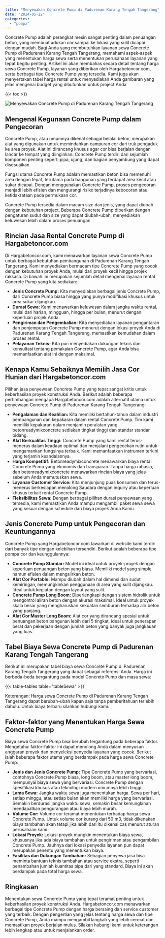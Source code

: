 ```yaml
---
title: "Menyewakan Concrete Pump di Padurenan Karang Tengah Tangerang"
date: "2024-05-22"
categories: 
  - "pompa"
---
```




Concrete Pump adalah perangkat mesin sangat penting dalam penuangan beton, yang membuat adukan cor sampai ke lokasi yang sulit dicapai dengan mudah. Bagi Anda yang membutuhkan layanan sewa Concrete Pump di Padurenan Karang Tengah Tangerang, memahami aspek-aspek yang menentukan harga sewa serta menentukan perusahaan layanan yang tepat begitu penting. Artikel ini akan membahas secara detail tentang harga sewa Concrete Pump, layanan yang diberikan oleh Hargabetoncor.com, serta berbagai tipe Concrete Pump yang tersedia. Kami juga akan menyertakan tabel harga rental untuk menyediakan Anda gambaran yang jelas mengenai budget yang dibutuhkan untuk project Anda.

{{< toc >}}

![Menyewakan Concrete Pump di Padurenan Karang Tengah Tangerang](https://hargareadymixid.github.io/pompa/concrete-pump%20(23).png)

## Mengenal Kegunaan Concrete Pump dalam Pengecoran

Concrete Pump, atau umumnya dikenal sebagai belalai beton, merupakan alat yang digunakan untuk memindahkan campuran cor dari truk pengaduk ke area proyek. Alat ini dirancang khusus agar cor bisa berjalan dengan lancar ke tempat yang diinginkan. Concrete Pump terdiri dari sejumlah komponen penting seperti pipa, ujung, dan bagian penyambung yang dapat disesuaikan.

Fungsi utama Concrete Pump adalah memastikan beton bisa memenuhi area dengan tepat, terutama pada bangunan yang terdapat area kecil atau sukar dicapai. Dengan menggunakan Concrete Pump, proses pengecoran menjadi lebih efisien dan mengurangi risiko terjadinya kebocoran atau ketidakrataan pada permukaan cor.

Concrete Pump tersedia dalam macam size dan jenis, yang dapat diubah dengan kebutuhan project. Beberapa Concrete Pump diberikan dengan pengaturan sudut dan size yang dapat diubah-ubah, menyediakan keluwesan lebih dalam proses penuangan.

## Rincian Jasa Rental Concrete Pump di Hargabetoncor.com

Di Hargabetoncor.com, kami menawarkan layanan sewa Concrete Pump untuk berbagai kebutuhan pembangunan di Padurenan Karang Tengah Tangerang. Kami menyediakan bermacam tipe Concrete Pump yang cocok dengan kebutuhan proyek Anda, mulai dari proyek kecil hingga projek raksasa. Di bawah ini merupakan sejumlah detail mengenai layanan rental Concrete Pump yang kita sediakan:

- **Jenis Concrete Pump:** Kita menyediakan berbagai jenis Concrete Pump, dari Concrete Pump biasa hingga yang punya modifikasi khusus untuk area sukar dijangkau.
- **Durasi Sewa:** Kami menawarkan keluwesan dalam jangka waktu rental, mulai dari harian, mingguan, hingga per bulan, menurut dengan keperluan projek Anda.
- **Pengiriman dan Pengembalian:** Kita menyediakan layanan pengantaran dan penjemputan Concrete Pump menurut dengan lokasi proyek Anda di Padurenan Karang Tengah Tangerang, memastikan kemudahan dalam proses rental.
- **Pelayanan Teknis:** Kita pun menyediakan dukungan teknis dan konsultasi tentang pemakaian Concrete Pump, agar Anda bisa memanfaatkan alat ini dengan maksimal.

## Kenapa Kamu Sebaiknya Memilih Jasa Cor Hunian dari Hargabetoncor.com

Pilihan jasa penyewaan Concrete Pump yang tepat sangat kritis untuk keberhasilan proyek konstruksi Anda. Berikut adalah beberapa pertimbangan mengapa Hargabetoncor.com adalah alternatif utama untuk penyewaan Concrete Pump di Padurenan Karang Tengah Tangerang:

- **Pengalaman dan Keahlian:** Kita memiliki bertahun-tahun dalam industri pembangunan dan kepakaran dalam rental Concrete Pump. Tim kami memiliki kepakaran dalam menjamin peralatan yang betonreadymixconcrete sediakan tingkat tinggi dan standar standar bidang.
- **Alat Berkualitas Tinggi:** Concrete Pump yang kami rental terus-menerus dalam keadaan optimal dan menjalani pengecekan rutin untuk mengamankan fungsinya terbaik. Kami memanfaatkan instrumen terkini yang terjamin keandalannya.
- **Harga Kompetitif:** Betonreadymixconcrete menawarkan biaya rental Concrete Pump yang ekonomis dan transparan. Tanpa harga rahasia, dan betonreadymixconcrete menawarkan rincian biaya yang jelas sebelum Anda memutuskan sewa.
- **Layanan Customer Service:** Kita menjunjung puas konsumen dan terus-menerus berkesiapan menolong Saudara dengan inquiry atau keperluan khusus terkait rental Concrete Pump.
- **Fleksibilitas Sewa:** Dengan berbagai pilihan durasi penyewaan yang tersedia, kami memastikan Anda mampu mengambil paket sewa sewa yang sesuai dengan schedule dan biaya proyek Anda Kamu.

## Jenis Concrete Pump untuk Pengecoran dan Keuntungannya

Concrete Pump yang Hargabetoncor.com tawarkan di website kami terdiri dari banyak tipe dengan kelebihan tersendiri. Berikut adalah beberapa tipe pompa cor dan keunggulannya:

- **Concrete Pump Standar:** Model ini ideal untuk proyek-proyek dengan keperluan penuangan beton yang biasa. Memiliki model yang simple namun efisien dalam mengalirkan beton.
- **Alat Cor Portable:** Mampu diubah dalam hal dimensi dan sudut kemiringan, memungkinkan penggunaan di area yang sulit dijangkau. Ideal untuk kegiatan dengan layout yang sulit.
- **Concrete Pump Long Boom:** Diperlengkapi dengan sistem hidrolik untuk mengontrol aliran beton dengan akurasi maksimal. Ideal untuk proyek skala besar yang mengharuskan kekuatan semburan terhadap alir beton yang panjang.
- **Alat Cor Master Long Boom:** Alat cor yang dirancang spesial untuk penuangan beton bangunan lebih dari 5 tingkat, ideal untuk penerapan berat dan pekerjaan dengan jumlah beton yang banyak juga jangkauan yang luas.

## Tabel Biaya Sewa Concrete Pump di Padurenan Karang Tengah Tangerang

Berikut ini merupakan tabel biaya sewa Concrete Pump di Padurenan Karang Tengah Tangerang yang dapat sebagai referensi Anda. Harga ini berbeda-beda bergantung pada model Concrete Pump dan masa sewa:

{{< table-tables table="tableSewa" >}}

Keterangan: Harga sewa Concrete Pump di Padurenan Karang Tengah Tangerang dapat berubah-ubah kapan saja tanpa pemberitahuan terlebih dahulu. Untuk biaya terbaru silahkan hubungi kami.

## Faktor-faktor yang Menentukan Harga Sewa Concrete Pump

Biaya sewa Concrete Pump bisa berubah tergantung pada beberapa faktor. Mengetahui faktor-faktor ini dapat menolong Anda dalam menyusun anggaran proyek dan menyeleksi penyedia layanan yang cocok. Berikut ialah beberapa faktor utama yang berdampak pada harga sewa Concrete Pump:

- **Jenis dan Jenis Concrete Pump:** Tipe Concrete Pump yang bervariasi, contohnya Concrete Pump biasa, long boom, atau master long boom, mempunyai biaya sewa yang bervariasi. Concrete Pump dengan spesifikasi khusus atau teknologi modern umumnya lebih tinggi.
- **Lama Sewa:** Jangka waktu sewa juga menentukan harga. Sewa per hari, setiap minggu, atau setiap bulan akan memiliki harga yang bervariasi. Semakin berdurasi jangka waktu sewa, semakin besar kemungkinan mendapatkan pengurangan atau biaya lebih murah.
- **Volume Cor:** Volume cor teramat menentukan terhadap harga sewa Concrete Pump. Untuk volume cor kurang dari 50 m3, tidak dikenakan biaya tambahan akan tetapi jika lebih dari itu dikenai cas menurut aturan perusahaan kami.
- **Lokasi Proyek:** Lokasi proyek mungkin menentukan biaya sewa, khususnya jika ada biaya tambahan untuk pengiriman atau pengambilan Concrete Pump. Jauhnya dari lokasi penyedia layanan pun dapat merupakan penentu yang menentukan biaya.
- **Fasilitas dan Dukungan Tambahan:** Sebagian penyewa jasa bisa meminta bantuan teknis tambahan atau service ekstra, seperti penambahan jumlah kuantitas pipa dari yang standard. Biaya ini akan berdampak pada total harga sewa.

## Ringkasan

Menentukan sewa Concrete Pump yang tepat teramat penting untuk keberhasilan proyek konstruksi Anda. Hargabetoncor.com menawarkan berbagai tipe Concrete Pump dengan harga bersaing dan service customer yang terbaik. Dengan pengertian yang jelas tentang harga sewa dan tipe Concrete Pump, Anda mampu mengambil langkah yang lebih cermat dan memastikan proyek berjalan mulus. Silakan hubungi kami untuk keterangan lebih lengkap atau untuk menjalankan order.
